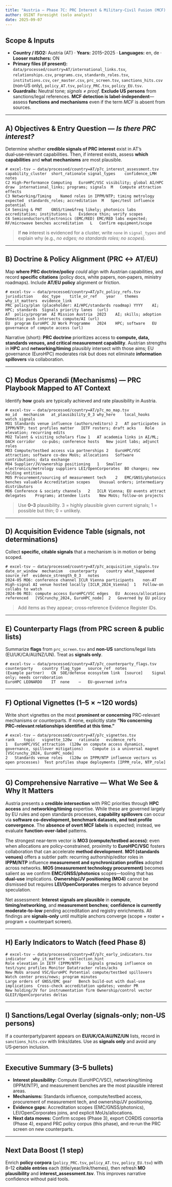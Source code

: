 ```yaml
---
title: "Austria — Phase 7C: PRC Interest & Military‑Civil Fusion (MCF) Acquisition Assessment"
author: OSINT Foresight (solo analyst)
date: 2025-09-07
---
```


## Scope & Inputs
- **Country / ISO2:** Austria (AT) · **Years:** 2015–2025 · **Languages:** en, de · **Looser matchers:** ON  
- **Primary files (if present):** `data/processed/country=AT/international_links.tsv`, `relationships.csv`, `programs.csv`, `standards_roles.tsv`, `institutions.csv`, `cer_master.csv`, `prc_screen.tsv`, `sanctions_hits.csv` (non‑US only), `policy_AT.tsv`, `policy_PRC.tsv`, `policy_EU.tsv`.  
- **Guardrails:** Neutral tone; *signals ≠ proof*. **Exclude US persons** from sanctions/legal references. **MCF detection is label‑independent**—assess **functions and mechanisms** even if the term *MCF* is absent from sources.

---

## A) Objectives & Entry Question — *Is there PRC interest?*
Determine whether **credible signals of PRC interest** exist in AT’s dual‑use‑relevant capabilities. Then, if interest exists, assess **which capabilities** and **what mechanisms** are most plausible.

```text
# excel-tsv — data/processed/country=AT/p7c_interest_assessment.tsv
capability_cluster	short_rationale	signal_types	confidence_LMH	notes
C2 High‑Performance Computing	EuroHPC/VSC visibility; global AI/HPC draw	international_links; programs; signals	M	Compute attraction effects
C3 Networking/Timing	Named roles in IPPM/NTP; timing metrology expected	standards_roles; accreditation	M	Spec/test influence potential
C4 Sensing & PNT	GNSS/time&freq likely; photonics labs	accreditation; institutions	L	Evidence thin; verify scopes
C6 Semiconductors/Electronics (EMC/RED)	EMC/RED labs expected; RF/microwave benches	accreditation	L	Confirm equipment/scope
```

> If **no** interest is evidenced for a cluster, write `none` in `signal_types` and explain why (e.g., *no edges; no standards roles; no scopes*).

---

## B) Doctrine & Policy Alignment (PRC ↔ AT/EU)
Map **where PRC doctrine/policy** *could* align with Austrian capabilities, and record **specific citations** (policy docs, white papers, non‑papers, ministry roadmaps). Include **AT/EU policy** alignment or friction.

```text
# excel-tsv — data/processed/country=AT/p7c_policy_refs.tsv
jurisdiction	doc_type	title_or_ref	year	themes	why_it_matters	evidence_link
PRC	policy/plan	(placeholder: AI/HPC/standards roadmap)	YYYY	AI; HPC; standards	Signals priority lanes	(url)
AT	policy/program	AI Mission Austria	2023	AI; skills; adoption	Domestic push intersects compute/AI	(url)
EU	program	EuroHPC JU Work Programme	2024	HPC; software	EU governance of compute access	(url)
```

Narrative (short): **PRC doctrine** prioritizes access to **compute, data, standards venues, and critical measurement capability**. Austrian strengths in **HPC** and **networking/timing** plausibly intersect with those aims; EU governance (EuroHPC) moderates risk but does not eliminate **information spillovers** via collaboration.

---

## C) Modus Operandi (Mechanisms) — PRC Playbook Mapped to AT Context
Identify **how** goals are typically achieved and rate plausibility in Austria.

```text
# excel-tsv — data/processed/country=AT/p7c_mo_map.tsv
mo_id	mechanism	at_plausibility_0_3	why_here	local_hooks	watch_signals
MO1	Standards venue influence (authors/editors)	2	AT participates in IPPM/NTP; test profiles matter	IETF rosters; draft acks	Role elevation; recurring edits
MO2	Talent & visiting scholars flow	1	AT academia links in AI/ML; DACH corridor	co-pubs; conference hosts	New joint labs; adjunct roles
MO3	Compute/testbed access via partnerships	2	EuroHPC/VSC attraction; software co-dev	MoUs; allocations	Software contributions; data exchange
MO4	Supplier/JV/ownership positioning	1	Smaller electronics/metrology suppliers	LEI/OpenCorporates	BO changes; new holding entities
MO5	Procurement/sourcing of measurement tech	2	EMC/GNSS/photonics benches valuable	Accreditation scopes	Unusual orders; intermediary distributors
MO6	Conference & society channels	2	ICLR Vienna; EU events attract delegates	Programs; attendee lists	New MoUs; follow‑on projects
```

> Use **0–3** plausibility. 3 = highly plausible given current signals; 1 = possible but thin; 0 = unlikely.

---

## D) Acquisition Evidence Table (signals, not determinations)
Collect **specific, citable signals** that a mechanism is in motion or being scoped.

```text
# excel-tsv — data/processed/country=AT/p7c_acquisition_signals.tsv
date_or_window	mechanism	counterparty	country	what_happened	source_ref	evidence_strength_0_3	notes
2024-05	MO6: conference channel	ICLR Vienna participants	non-AT	High-signal AI venue hosted locally	[ICLR_2024_Vienna]	1	Follow-on collabs to watch
2024-06	MO3: compute access	EuroHPC/VSC edges	EU	Access/allocations referenced	[VSCrunchy_2024, EuroHPC_node]	2	Governed by EU policy
```

> Add items as they appear; cross‑reference Evidence Register IDs.

---

## E) Counterparty Flags (from PRC screen & public lists)
Summarize **flags** from `prc_screen.tsv` and **non‑US** sanctions/legal lists (EU/UK/CA/AU/NZ/UN). Treat as **signals only**.

```text
# excel-tsv — data/processed/country=AT/p7c_counterparty_flags.tsv
counterparty	country	flag_type	source_ref	notes
(Example partner)	CN	SOE/defense ecosystem link	[source]	Signal only; needs corroboration
EuroHPC LEONARDO	IT	none	—	EU-governed infra
```

---

## F) Optional Vignettes (1–5 × ~120 words)
Write short vignettes on the most **prominent or concerning** PRC‑relevant mechanisms or counterparts. If none, explicitly state **“No concerning PRC‑relevant relationships identified at this time.”**

```text
# excel-tsv — data/processed/country=AT/p7c_vignettes.tsv
rank	topic	vignette_120w	rationale	evidence_refs
1	EuroHPC/VSC attraction	(120w on compute access dynamics, governance, spillover mitigations)	Compute is a universal magnet	[VSCrunchy_2024, EuroHPC_node]
2	Standards venue roles	(120w on IPPM/NTP influence vectors vs open processes)	Test profiles shape deployments	[IPPM_role, NTP_role]
```

---

## G) Comprehensive Narrative — What We See & Why It Matters
Austria presents a **credible intersection** with PRC priorities through **HPC access** and **networking/timing** expertise. While these are governed largely by EU rules and open standards processes, **capability spillovers** can occur via **software co‑development, benchmark datasets, and test profile convergence**. The **absence of overt MCF labels** is expected; instead, we evaluate **function‑over‑label** patterns.

The strongest near‑term vector is **MO3 (compute/testbed access)**: even when allocations are policy‑constrained, proximity to **EuroHPC/VSC** fosters collaboration that can accelerate **method development**. **MO1 (standards venues)** offers a subtler path: recurring authorship/editor roles in **IPPM/NTP** influence **measurement and synchronization profiles** adopted across networks. **MO5 (measurement technology procurement)** becomes salient as we confirm **EMC/GNSS/photonics** scopes—tooling that has **dual‑use** implications. **Ownership/JV positioning (MO4)** cannot be dismissed but requires **LEI/OpenCorporates** merges to advance beyond speculation.

Net assessment: **Interest signals are plausible** in **compute**, **timing/networking**, and **measurement benches**; **confidence is currently moderate‑to‑low** pending accreditation and registry enrichments. All findings are **signals‑only** until multiple anchors converge (scope + roster + program + counterpart screen).

---

## H) Early Indicators to Watch (feed Phase 8)

```text
# excel-tsv — data/processed/country=AT/p7c_early_indicators.tsv
indicator	why_it_matters	collection_hint
Role elevation in IETF (IPPM/NTP)	Signals growing influence on test/sync profiles	Monitor Datatracker roles/acks
New MoUs around VSC/EuroHPC	Potential compute/testbed spillovers	Watch center press/news; program minutes
Large orders of GNSS/EMC gear	Bench build‑out with dual‑use implications	Cross-check accreditation updates; vendor PR
New holding/JV for instrumentation firm	Ownership/control vector	GLEIF/OpenCorporates deltas
```

---

## I) Sanctions/Legal Overlay (signals‑only; **non‑US persons**)
If a counterparty/parent appears on **EU/UK/CA/AU/NZ/UN** lists, record in `sanctions_hits.csv` with links/dates. Use as **signals only** and avoid any US‑person inclusion.

---

## Executive Summary (3–5 bullets)
- **Interest plausibility:** Compute (EuroHPC/VSC), networking/timing (IPPM/NTP), and measurement benches are the most plausible interest areas.
- **Mechanisms:** Standards influence, compute/testbed access, procurement of measurement tech, and ownership/JV positioning.
- **Evidence gaps:** Accreditation scopes (EMC/GNSS/photonics), LEI/OpenCorporates joins, and explicit MoUs/allocations.
- **Next data moves:** Confirm scopes (Phase 3), export CORDIS consortia (Phase 4), expand PRC policy corpus (this phase), and re‑run the PRC screen on new counterparts.

---

## Next Data Boost (1 step)
Enrich **policy corpora** (`policy_PRC.tsv`, `policy_AT.tsv`, `policy_EU.tsv`) with 8–12 **citable entries** each (title/year/link/themes), then refresh **MO plausibility** and **interest_assessment.tsv**. This improves narrative confidence without paid tools.


